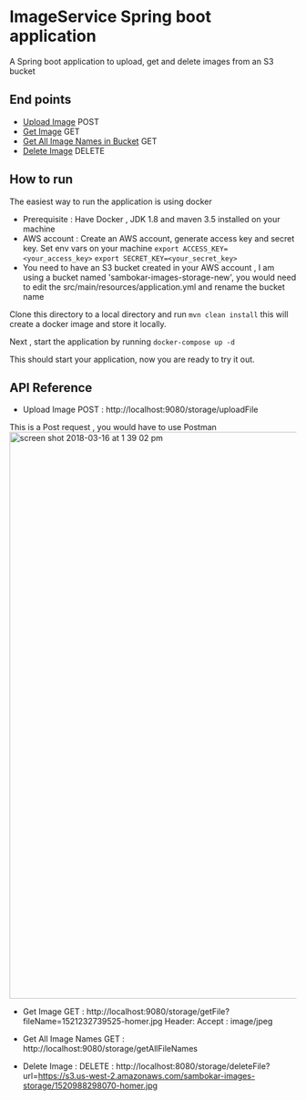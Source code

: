 # ImageService Spring boot application
A Spring boot application to upload, get and delete images from an S3 bucket

## End points
* [Upload Image](http://localhost:9080/storage/uploadFile) POST
* [Get Image](http://localhost:9080/storage/getFile?fileName=<fileName>) GET
* [Get All Image Names in Bucket](http://tds.sbg.intuit.com/v4/graphql) GET
* [Delete Image](http://localhost:9080/storage/deleteFile?url=<s3_url_of_image>) DELETE



## How to run
The easiest way to run the application is using docker 
* Prerequisite : Have Docker , JDK 1.8 and maven 3.5 installed on your machine
* AWS account : Create an AWS account, generate access key and secret key. Set env vars on your machine 
```export ACCESS_KEY=<your_access_key>```
```export SECRET_KEY=<your_secret_key>```
* You need to have an S3 bucket created in your AWS account , I am using a bucket named 'sambokar-images-storage-new',
you would need to edit the src/main/resources/application.yml and rename the bucket name

Clone this directory to a local directory and run 
```mvn clean install``` 
this will create a docker image and store it locally. 

Next , start the application by running 
```docker-compose up -d```

This should start your application, now you are ready to try it out.

## API Reference

* Upload Image
POST : http://localhost:9080/storage/uploadFile 

This is a Post request , you would have to use Postman 
<img width="995" alt="screen shot 2018-03-16 at 1 39 02 pm" src="https://user-images.githubusercontent.com/25832353/37543667-8d43d630-291f-11e8-8cc9-ca341f0eff19.png">

* Get Image
GET : http://localhost:9080/storage/getFile?fileName=1521232739525-homer.jpg 
Header:
Accept : image/jpeg

* Get All Image Names 
GET : http://localhost:9080/storage/getAllFileNames 

* Delete Image :
DELETE : http://localhost:8080/storage/deleteFile?url=https://s3.us-west-2.amazonaws.com/sambokar-images-storage/1520988298070-homer.jpg 
